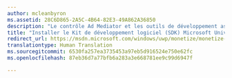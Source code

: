 ```yaml
---
author: mcleanbyron
ms.assetid: 28C6D865-2A5C-4B64-82E3-49A862A36850
description: "Le contrôle Ad Mediator et les outils de développement associés sont disponibles dans le Kit de développement logiciel (SDK) Microsoft Universal Ad Client."
title: "Installer le Kit de développement logiciel (SDK) Microsoft Universal Ad Client"
redirect_url: https://msdn.microsoft.com/windows/uwp/monetize/monetize-your-app-with-the-microsoft-store-engagement-and-monetization-sdk
translationtype: Human Translation
ms.sourcegitcommit: 6530fa257ea3735453a97eb5d916524e750e62fc
ms.openlocfilehash: 87eb36d7a77bfb6a283a3e668781ee9c99d6947f

---
```




<!--HONumber=Jun16_HO4-->


